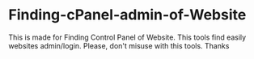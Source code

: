 # Finding-cPanel-admin-of-Website
This is made for Finding Control Panel of Website. This tools find easily websites admin/login. Please, don't misuse with this tools. Thanks
